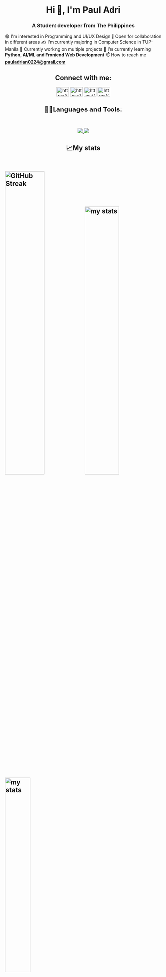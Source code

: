 <h1 align="center">Hi 👋, I'm Paul Adri</h1>
<h3 align="center">A Student developer from The Philippines</h3>

😁 I'm interested in Programming and UI/UX Design
🧐 Open for collaboration in different areas
✍️ I'm currently majoring in Computer Science in TUP-Manila
🔭 Currently working on multiple projects
🌱 I’m currently learning **Python, AI/ML and Frontend Web Development**
📫 How to reach me **pauladrian0224@gmail.com**

<h2 align="center">Connect with me:</h2>
<p align="center">
<a href="https://www.linkedin.com/in/paul-adrian-torres-464b2521b/" target="_blank"><img align="center" src="https://raw.githubusercontent.com/rahuldkjain/github-profile-readme-generator/master/src/images/icons/Social/linked-in-alt.svg" alt="https://www.linkedin.com/in/paul-adrian-torres-464b2521b/" height="30" width="40" /></a>
<a href="https://www.instagram.com/adrii_xml/" target="_blank"><img align="center" src="https://raw.githubusercontent.com/rahuldkjain/github-profile-readme-generator/master/src/images/icons/Social/instagram.svg" alt="https://www.instagram.com/adrii_xml/" height="30" width="40" /></a>
<a href="https://www.behance.net/porucreatives" target="_blank"><img align="center" src="https://raw.githubusercontent.com/rahuldkjain/github-profile-readme-generator/master/src/images/icons/Social/behance.svg" alt="https://www.behance.net/porucreatives" height="30" width="40" /></a>
<a href="https://www.facebook.com/paul.2444.444/" target="_blank"><img align="center" src="https://raw.githubusercontent.com/rahuldkjain/github-profile-readme-generator/master/src/images/icons/Social/facebook.svg" alt="https://www.facebook.com/paul.2444.444/" height="30" width="40" /></a>
</p>

<h2 align="center">👨‍💻Languages and Tools:</h2>
<br/>
<p align="center">
  <a href="https://skillicons.dev">
    <img src="https://skillicons.dev/icons?i=ps,ai,figma,blender,anaconda,androidstudio" />
    <img src="https://skillicons.dev/icons?i=bootstrap,c,cpp,java,html,css,js,flutter,php,py,flask,react,tensorflow,git,jquery" />
  </a>
</p>
<h2 align="center">📈My stats<h2>
  <br/>
<a href="https://git.io/streak-stats"><img width='50%' src="https://streak-stats.demolab.com?user=2pa4ul2&theme=dark" alt="GitHub Streak" /></a>
<img alt='my stats' width='47%' src="https://github-readme-stats.vercel.app/api?username=2pa4ul2&show_icons=true&theme=dark">
<img alt='my stats' align='center' width='40%' src="https://github-readme-stats.vercel.app/api/top-langs/?username=2pa4ul2&layout=compact&theme=dark">
